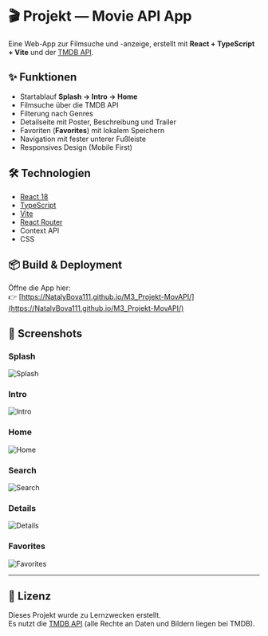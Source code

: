 

# 🎬 Projekt — Movie API App

Eine Web-App zur Filmsuche und -anzeige, erstellt mit **React + TypeScript + Vite** und der [TMDB API](https://www.themoviedb.org/documentation/api).

## ✨ Funktionen
- Startablauf **Splash → Intro → Home**
- Filmsuche über die TMDB API
- Filterung nach Genres
- Detailseite mit Poster, Beschreibung und Trailer
- Favoriten (**Favorites**) mit lokalem Speichern
- Navigation mit fester unterer Fußleiste
- Responsives Design (Mobile First)

## 🛠️ Technologien
- [React 18](https://reactjs.org/)
- [TypeScript](https://www.typescriptlang.org/)
- [Vite](https://vitejs.dev/)
- [React Router](https://reactrouter.com/)
- Context API 
- CSS 

## 📦 Build & Deployment
Öffne die App hier:  
👉 [https://NatalyBova111.github.io/M3_Projekt-MovAPI/](https://NatalyBova111.github.io/M3_Projekt-MovAPI/)

## 📸 Screenshots
### Splash
![Splash](docs/screenshots/splash.png)

### Intro
![Intro](docs/screenshots/intro.png)

### Home
![Home](docs/screenshots/home.png)

### Search
![Search](docs/screenshots/search.png)

### Details
![Details](docs/screenshots/details.png)

### Favorites
![Favorites](docs/screenshots/favorites.png)

---

## 📄 Lizenz
Dieses Projekt wurde zu Lernzwecken erstellt.  
Es nutzt die [TMDB API](https://www.themoviedb.org/) (alle Rechte an Daten und Bildern liegen bei TMDB).
